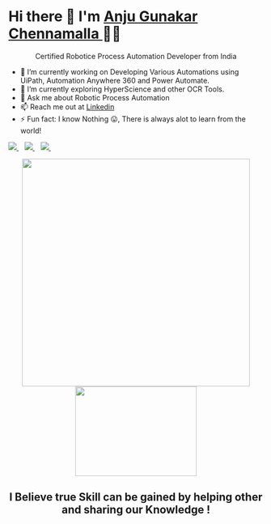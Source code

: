 

<!--
**anjugunakar/anjugunakar** is a ✨ _special_ ✨ repository because its `README.md` (this file) appears on your GitHub profile.

Here are some ideas to get you started:

- 🔭 I’m currently working on ...
- 🌱 I’m currently learning ...
- 👯 I’m looking to collaborate on ...
- 🤔 I’m looking for help with ...
- 💬 Ask me about ...
- 📫 How to reach me: ...
- 😄 Pronouns: ...
- ⚡ Fun fact: ...
-->


<h1 align='Left'>
  Hi there 👋  I'm   <a href="https://gunakarchennamalla.netlify.app/">
  Anju Gunakar Chennamalla </a> 👨‍💻
</h1>
<p align='center'>
  Certified Robotice Process Automation Developer from India
</p>

- 🔭  I’m currently working on Developing Various Automations using UiPath, Automation Anywhere 360 and Power Automate.
- 🌱  I’m currently exploring HyperScience and other OCR Tools. 
- 💬 Ask me about Robotic Process Automation
- 📫 Reach me out at [Linkedin](https://www.linkedin.com/in/anjugunakar/)
- ⚡ Fun fact: I know Nothing 😛, There is always alot to learn from the world!


<p align='left'>
 
  <a href="https://www.linkedin.com/in/anjugunakar/">
    <img src="https://img.shields.io/badge/linkedin-%230077B5.svg?&style=for-the-badge&logo=linkedin&logoColor=white" />
  </a>&nbsp;&nbsp;
  <a href="https://instagram.com/anjugunakar">
    <img src="https://img.shields.io/badge/instagram-%23E4405F.svg?&style=for-the-badge&logo=instagram&logoColor=white" />        
  </a>&nbsp;&nbsp;
  <a href="https://twitter.com/anjugunakar">
    <img src="https://img.shields.io/badge/twitter-%231DA1F2.svg?&style=for-the-badge&logo=twitter&logoColor=white" />        
  </a>&nbsp;&nbsp;
  
</p>
<p align='center'>
  <a><img src="https://github-readme-stats.vercel.app/api?username=anjugunakar&theme=highcontrast&show_icons=true&count_private=true" width="450"></a>
  <a><img src="https://github-readme-stats.vercel.app/api/top-langs/?username=anjugunakar&layout=compact" width="240" height="177"></a>
</p>
<h2 align='center'>
  I Believe true Skill can be gained by helping other and sharing our Knowledge !
</h2>
